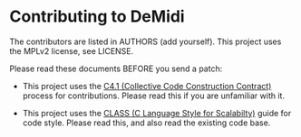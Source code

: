 # Contributing to DeMidi

The contributors are listed in AUTHORS (add yourself). This project uses the MPLv2 license, see LICENSE.

Please read these documents BEFORE you send a patch:

* This project uses the [C4.1 (Collective Code Construction Contract)](http://rfc.zeromq.org/spec:22) process for contributions. Please read this if you are unfamiliar with it.

* This project uses the [CLASS (C Language Style for Scalabilty)](http://rfc.zeromq.org/spec:21) guide for code style. Please read this, and also read the existing code base.

